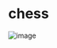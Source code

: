 # chess

![image](https://user-images.githubusercontent.com/28805464/110492169-0133f780-8103-11eb-9fd1-3f16d8bcb7f5.png)

